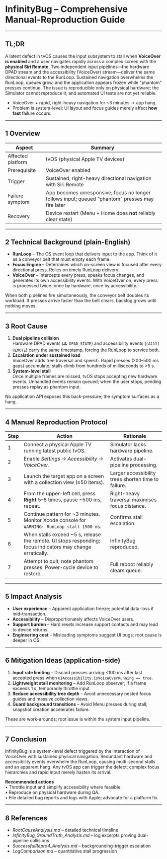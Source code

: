# InfinityBug – Comprehensive Manual-Reproduction Guide

---

## TL;DR

A latent defect in tvOS causes the input subsystem to stall when **VoiceOver is enabled** and a user navigates rapidly across a complex screen with the **physical Siri Remote**. Two independent input pipelines—the hardware DPAD stream and the accessibility (VoiceOver) stream—deliver the same directional events to the RunLoop. Sustained navigation overwhelms the RunLoop, queues grow, and the application appears frozen while "phantom" presses continue. The issue is reproducible only on physical hardware; the Simulator cannot reproduce it, and automated UI tests are not yet reliable.

* VoiceOver + rapid, right-heavy navigation for ~3 minutes → app hang.
* Problem is system-level; UI layout and focus guides merely affect **how fast** failure occurs.

---

## 1  Overview

| Aspect | Summary |
|--------|---------|
| Affected platform | tvOS (physical Apple TV devices) |
| Prerequisite | VoiceOver enabled |
| Trigger | Sustained, right-heavy directional navigation with Siri Remote |
| Failure symptom | App becomes unresponsive; focus no longer follows input; queued "phantom" presses may fire later |
| Recovery | Device restart (Menu + Home does **not** reliably clear state) |

---

## 2  Technical Background (plain-English)

* **RunLoop** – The OS event loop that delivers input to the app. Think of it as a conveyor belt that must empty each frame.
* **Focus Engine** – Determines which on-screen view is focused after every directional press. Relies on timely RunLoop delivery.
* **VoiceOver** – Intercepts every press, speaks focus changes, and generates its own accessibility events. With VoiceOver on, every press is processed twice: once by hardware, once by accessibility.

When both pipelines fire simultaneously, the conveyor belt doubles its workload. If presses arrive faster than the belt clears, backlog grows until nothing moves.

---

## 3  Root Cause

1. **Dual pipeline collision**  
   Hardware DPAD events (`🕹️ DPAD STATE`) and accessibility events (`[A11Y] REMOTE`) carry the same timestamp, forcing the RunLoop to service both.
2. **Escalation under sustained load**  
   VoiceOver adds tree traversal and speech. Rapid presses (200–500 ms gaps) accumulate; stalls climb from hundreds of milliseconds to >5 s.
3. **System-level stall**  
   Once multiple frames are missed, tvOS stops accepting new hardware events. Unhandled events remain queued; when the user stops, pending presses replay as phantom input.

No application API exposes this back-pressure; the symptom surfaces as a hang.

---

## 4  Manual Reproduction Protocol

| Step | Action | Rationale |
|------|--------|-----------|
| 1 | Connect a physical Apple TV running latest public tvOS. | Simulator lacks hardware pipeline. |
| 2 | Enable *Settings → Accessibility → VoiceOver*. | Activates dual-pipeline processing. |
| 3 | Launch the target app on a screen with a collection view (≥50 items). | Larger accessibility trees shorten time to failure. |
| 4 | From the upper-left cell, press **Right** 5–8 times, pause ~500 ms, repeat. | Right-heavy traversal maximises focus distance. |
| 5 | Continue pattern for ~3 minutes. Monitor Xcode console for `WARNING: RunLoop stall 1500 ms`. | Confirms stall escalation. |
| 6 | When stalls exceed ~5 s, release the remote. UI stops responding; focus indicators may change erratically. | InfinityBug reproduced. |
| 7 | Attempt to quit; note phantom presses. Power-cycle device to restore. | Full reboot reliably clears queue. |

---

## 5  Impact Analysis

* **User experience** – Apparent application freeze; potential data-loss if mid-transaction.  
* **Accessibility** – Disproportionately affects VoiceOver users.  
* **Support burden** – Hard resets increase support contacts and may lead to device returns.  
* **Engineering cost** – Misleading symptoms suggest UI bugs; root cause is deeper in OS.

---

## 6  Mitigation Ideas (application-side)

1. **Input rate limiting** – Discard presses arriving <100 ms after last accepted press when `UIAccessibility.isVoiceOverRunning == true`.
2. **Lightweight stall monitoring** – Add RunLoop observer; if a frame exceeds 1 s, temporarily throttle input.
3. **Reduce accessibility tree depth** – Avoid unnecessary nested focus guides and massive collection views.
4. **Guard background transitions** – Avoid Menu presses during stall; snapshot creation accelerates failure.

These are work-arounds; root issue is within the system input pipeline.

---

## 7  Conclusion

InfinityBug is a system-level defect triggered by the interaction of VoiceOver with sustained physical navigation. Redundant hardware and accessibility events overwhelm the RunLoop, causing multi-second stalls and an apparent hang. Any tvOS app can trigger the defect; complex focus hierarchies and rapid input merely hasten its arrival.

**Recommended actions**  
• Throttle input and simplify accessibility where feasible.  
• Reproduce on physical hardware during QA.  
• File detailed bug reports and logs with Apple; advocate for a platform fix.

---

## 8  References

* *RootCauseAnalysis.md* – detailed technical timeline  
* *InfinityBug_GroundTruth_Analysis.md* – log excerpts proving dual-pipeline collisions  
* *SuccessfulRepro4_Analysis.md* – backgrounding-trigger escalation  
* *LogComparison.md* – quantitative stall progression 